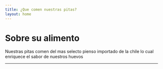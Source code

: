```yaml
---
title: ¿Que comen nuestras pitas?
layout: home
---
```


# Sobre su alimento

Nuestras pitas comen del mas selecto pienso importado de la chile lo cual enriquece el sabor de nuestros huevos


---



[Just the Docs]: https://just-the-docs.github.io/just-the-docs/
[GitHub Pages]: https://docs.github.com/en/pages
[README]: https://github.com/just-the-docs/just-the-docs-template/blob/main/README.md
[Jekyll]: https://jekyllrb.com
[GitHub Pages / Actions workflow]: https://github.blog/changelog/2022-07-27-github-pages-custom-github-actions-workflows-beta/
[use this template]: https://github.com/just-the-docs/just-the-docs-template/generate

